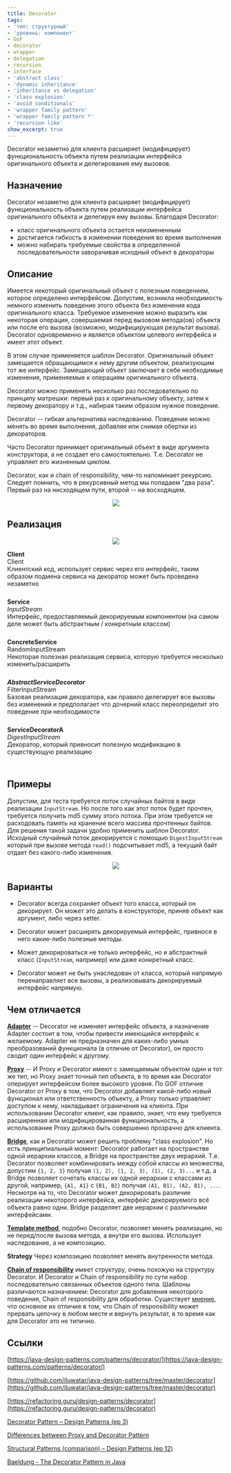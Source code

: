```yaml
---
title: Decorator
tags:
- 'тип: структурный'
- 'уровень: компонент'
- GoF
- decorator
- wrapper
- delegation
- recursion
- interface
- 'abstract class'
- 'dynamic inheritance'
- 'inheritance vs delegation'
- 'class explosion'
- 'avoid conditionals'
- 'wrapper family pattern'
- 'wrapper family pattern *'
- 'recursion like'
show_excerpt: true
---
```


Decorator незаметно для клиента расширяет (модифицирует) функциональность
объекта путем реализации интерфейса оригинального объекта и делегирования ему
вызовов.

<!--more-->

<style>
    .wrap {
        padding-bottom: 25px;
    }
</style>

## Назначение

Decorator незаметно для клиента расширяет (модифицирует) функциональность
объекта путем реализации интерфейса оригинального объекта и делегируя ему
вызовы. Благодаря Decorator:
* класс оригинального объекта остается неизмененным
* достигается гибкость в изменении поведения во время выполнения
* можно набирать требуемые свойства в определенной последовательности заворачивая исходный объект в декораторы

## Описание
Имеется некоторый оригинальный объект с полезным поведением, которое определено
интерфейсом. Допустим, возникла необходимость немного изменить поведение этого
объекта без изменения кода оригинального класса. Требуемое изменение можно
выразить как некоторая операция, совершаемая перед вызовом метода(ов) объекта или
после его вызова (возможно, модифицирующая результат вызова). Decorator
одновременно и является объектом целевого интерфейса и имеет этот объект.

В этом случае применяется шаблон Decorator. Оригинальный объект замещается
обращающимся к нему другим объектом, реализующим тот же интерфейс. Замещающий
объект заключает в себе необходимые изменения, применяемые к операциям
оригинального объекта.

Decorator можно применять несколько раз последовательно по принципу матрешки:
первый раз к оригинальному объекту, затем к первому декоратору и т.д., набирая
таким образом нужное поведение.

Decorator -- гибкая альтернатива наследованию. Поведение можно менять во время
выполнения, добавляя или снимая обертки из декораторов.

Часто Decorator принимает оригинальный объект в виде аргумента конструктора, а
не создает его самостоятельно. Т.е. Decorator не управляет его жизненным циклом.

Decorator, как и chain of responsibility, чем-то напоминает рекурсию. Следует
помнить, что в рекурсивный метод мы попадаем "два раза". Первый раз
на нисходящем пути, второй -- на восходящем.

<p align="center">
  <img src="/assets/images/decorator/decorator-recursion.png" />
</p>

## Реализация


<p align="center">
  <img src="/assets/images/decorator/decorator-uml-class-diagram.png" />
</p>


<div class="grid grid--px-0">
  <div class="cell cell--lg-3 cell--3"><b>Client</b></div>
  <div class="cell cell--auto">Client</div>
  <div class="cell cell--lg-12 wrap">Клиентский код, использует сервис через его интерфейс, таким образом подмена сервиса на декоратор может быть проведена незаметно</div>

  <div class="cell cell--lg-3 cell--3"><b>Service</b></div>
  <div class="cell cell--auto"><i>InputStream</i></div>
  <div class="cell cell--lg-12 wrap">Интерфейс, предоставляемый декорируемым компонентом (на самом деле может быть абстрактным / конкретным классом)</div>

  <div class="cell cell--lg-3 cell--3"><b>ConcreteService</b></div>
  <div class="cell cell--auto">RandomInputStream</div>
  <div class="cell cell--lg-12 wrap">Некоторая полезная реализация сервиса, которую требуется несколько изменить/расширить</div>

  <div class="cell cell--lg-3 cell--3"><b><i>AbstractServiceDecorator</i></b></div>
  <div class="cell cell--auto">FilterInputStream</div>
  <div class="cell cell--lg-12 wrap">Базовая реализация декоратора, как правило делегирует все вызовы без изменений и предполагает что дочерний класс переопределит это поведение при необходимости</div>

  <div class="cell cell--lg-3 cell--3"><b>ServiceDecoratorA</b></div>
  <div class="cell cell--auto"><i>DigestInputStream</i></div>
  <div class="cell cell--lg-12 wrap">Декоратор, который привносит полезную модификацию в существующую реализацию</div>

</div>

## Примеры
Допустим, для теста требуется поток случайных байтов в виде реализации `InputStream`.
Но после того как этот поток будет прочтен, требуется получить md5 сумму этого потока.
При этом требуется не расходовать память на хранение всего массива прочтенных байтов.
Для решения такой задачи удобно применить шаблон Decorator. Исходный случайный поток
декорируется с помощью `DigestInputStream` который при вызове метода `read()`
подсчитывает md5, а текущий байт отдает без какого-либо изменения.

<p align="center">
  <img src="/assets/images/decorator/decorator-uml-class-diagram-example.png" />
</p>

## Варианты

* Decorator всегда сохраняет объект того класса, который он декорирует. Он может
это делать в конструкторе, приняв объект как аргумент, либо через setter.

* Decorator может расширять декорируемый интерфейс, привнося в него какие-либо
полезные методы.

* Может декорироваться не только интерфейс, но и абстрактный класс (`InputStream`, например)
или даже конкретный класс.

* Decorator может не быть унаследован от класса, который напрямую перенаправляет все вызовы,
а реализовывать декорируемый интерфейс напрямую.

## Чем отличается

**[Adapter](/2021/01/24/adapter.html)** -- Decorator не изменяет интерфейс объекта,
а назначение Adapter состоит в том, чтобы привести имеющийся интерфейс к желаемому.
Adapter не предназначен для каких-либо умных преобразований функционала
(в отличие от Decorator), он просто сводит один интерфейс к другому.

**[Proxy](/2021/04/26/proxy.html)** -- И Proxy и Decorator имеют с замещаемым
объектом один и тот же тип, но Proxy знает точный тип объекта, в то время как
Decorator оперирует интерфейсом более высокого уровня. По GOF отличие Decorator
от Proxy в том, что Decorator добавляет какой-либо новый функционал или
ответственность объекту, а Proxy только управляет доступом к нему, накладывает
ограничения на клиента. При использовании Decorator клиент, как правило, знает,
что ему требуется расширенная или модифицированная функциональность, а использование
Proxy должно быть совершенно прозрачно для клиента.

**[Bridge](/2021/03/21/bridge.html)**, как и Decorator может решить
проблему "class explosion". Но есть принципиальный момент: Decorator работает
на пространстве одной иерархии классов, а Bridge на пространстве двух иерархий.
Т.е. Decorator позволяет комбинировать между собой классы из множества, допустим
`{1, 2, 3}` получая `(1, 2), (1, 2, 3), (1), (2, 3)...` и т.д. а Bridge позволяет
сочетать классы их одной иерархии с классами из другой, например, `{A1, A1}` с
`{B1, B2}` получая `(A1, B1), (A2, B1), ...`. Несмотря на то, что Decorator
может декорировать различие реализации некоторого интерфейса, интерфейс декорируемого
всё объекта равно одни. Bridge разделяет две иерархии с различными интерфейсами.

**[Template method](/2021/01/26/template-method.html)**, подобно
Decorator, позволяет менять реализацию, но не перед/после вызова метода, а внутри
его вызова. Использует наследование, а не композицию.

**Strategy** Через композицию позволяет менять внутренности метода.

**[Chain of responsibility](/2021/05/24/chain-of-responsibility.html)** имеет структуру, очень похожую на структуру
Decorator. И Decorator и Chain of responsibility по сути набор последовательно
связанных объектов одного типа. Шаблоны различаются назначением: Decorator для добавления
некоторого поведения, Chain of responsibility для обработки. Существует [мнение](https://stackoverflow.com/a/3721318/5457525), что
основное их отличие в том, что Chain of responsibility может прервать цепочку в любом месте
и вернуть результат, в то время как для Decorator это не типично.

## Ссылки
[https://java-design-patterns.com/patterns/decorator/](https://java-design-patterns.com/patterns/decorator/)

[https://github.com/iluwatar/java-design-patterns/tree/master/decorator](https://github.com/iluwatar/java-design-patterns/tree/master/decorator)

[https://refactoring.guru/design-patterns/decorator](https://refactoring.guru/design-patterns/decorator)

[Decorator Pattern – Design Patterns (ep 3)](https://www.youtube.com/watch?v=GCraGHx6gso)

[Differences between Proxy and Decorator Pattern](https://stackoverflow.com/questions/18618779/differences-between-proxy-and-decorator-pattern/60478875)

[Structural Patterns (comparison) – Design Patterns (ep 12)](https://www.youtube.com/watch?v=lPsSL6_7NBg&list=PLrhzvIcii6GNjpARdnO4ueTUAVR9eMBpc&index=12)

[Baeldung - The Decorator Pattern in Java](https://www.baeldung.com/java-decorator-pattern)
